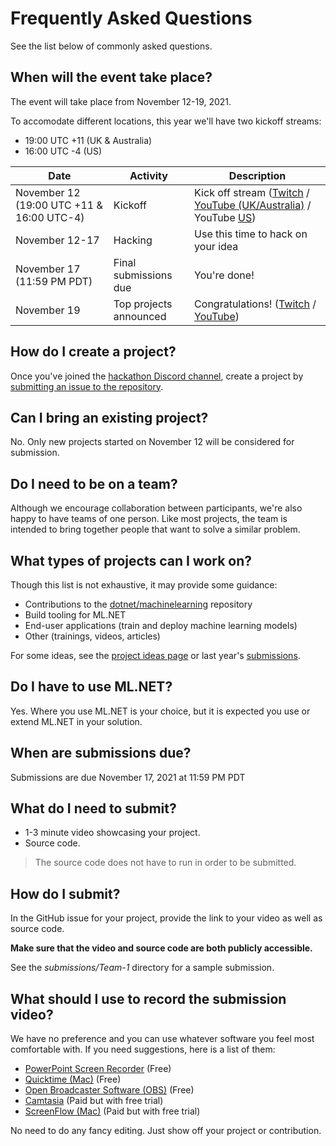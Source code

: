 # Frequently Asked Questions

See the list below of commonly asked questions.

## When will the event take place?

The event will take place from November 12-19, 2021.

To accomodate different locations, this year we'll have two kickoff streams:

- 19:00 UTC +11 (UK & Australia)
- 16:00 UTC -4 (US)

| Date | Activity | Description |
| --- | --- | --- |
| November 12 (19:00 UTC +11 & 16:00 UTC-4)  | Kickoff | Kick off stream ([Twitch](https://www.twitch.tv/virtualmlnet) / [YouTube (UK/Australia)](https://www.youtube.com/watch?v=CoRcBV_y5E0) / YouTube [US](https://www.youtube.com/watch?v=NofGYVdL49o))
| November 12-17 | Hacking | Use this time to hack on your idea
| November 17 (11:59 PM PDT) | Final submissions due | You're done!
| November 19  | Top projects announced | Congratulations! ([Twitch](https://www.twitch.tv/virtualmlnet) / [YouTube](https://www.youtube.com/channel/UClv1sloNF4mzWQiQbemHXRw))

## How do I create a project?

Once you've joined the [hackathon Discord channel](https://aka.ms/mlnet-hackathon-discord), create a project by [submitting an issue to the repository](https://github.com/virtualmlnet/hackathon-2020/issues/new?assignees=&labels=&template=idea.md&title=ML.NET+Hackathon+Idea).

## Can I bring an existing project?

No. Only new projects started on November 12 will be considered for submission.

## Do I need to be on a team?

Although we encourage collaboration between participants, we're also happy to have teams of one person. Like most projects, the team is intended to bring together people that want to solve a similar problem. 

## What types of projects can I work on?

Though this list is not exhaustive, it may provide some guidance:

- Contributions to the [dotnet/machinelearning](https://github.com/dotnet/machinelearning) repository
- Build tooling for ML.NET
- End-user applications (train and deploy machine learning models)
- Other (trainings, videos, articles)

For some ideas, see the [project ideas page](project-ideas.md) or last year's [submissions](https://github.com/virtualmlnet/hackathon-2020/tree/main/submissions).

## Do I have to use ML.NET?

Yes. Where you use ML.NET is your choice, but it is expected you use or extend ML.NET in your solution.

## When are submissions due?

Submissions are due November 17, 2021 at 11:59 PM PDT

## What do I need to submit?

- 1-3 minute video showcasing your project.
- Source code.

> The source code does not have to run in order to be submitted.

## How do I submit?

In the GitHub issue for your project, provide the link to your video as well as source code.

**Make sure that the video and source code are both publicly accessible.**

See the *submissions/Team-1* directory for a sample submission.

## What should I use to record the submission video?

We have no preference and you can use whatever software you feel most comfortable with. If you need suggestions, here is a list of them:

- [PowerPoint Screen Recorder](https://support.microsoft.com/en-us/office/record-your-screen-in-powerpoint-0b4c3f65-534c-4cf1-9c59-402b6e9d79d0) (Free)
- [Quicktime (Mac)](https://support.apple.com/en-us/HT208721) (Free)
- [Open Broadcaster Software (OBS)](https://obsproject.com/) (Free)
- [Camtasia](https://www.techsmith.com/video-editor.html) (Paid but with free trial)
- [ScreenFlow (Mac)](https://www.telestream.net/screenflow/overview.htm) (Paid but with free trial)

No need to do any fancy editing. Just show off your project or contribution.

